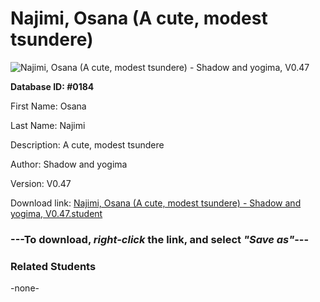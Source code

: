 # Najimi, Osana (A cute, modest tsundere)

<img src="Files/Najimi, Osana (A cute, modest tsundere).png" title="Najimi, Osana (A cute, modest tsundere) - Shadow and yogima, V0.47">

**Database ID: #0184**

First Name: Osana

Last Name: Najimi

Description: A cute, modest tsundere

Author: Shadow and yogima

Version: V0.47

Download link: <a href="https://raw.githubusercontent.com/Arbiter1223/Daigaku-Gurashi-Custom-Students/master/Files/Student Files/Najimi%2C%20Osana%20(A%20cute%2C%20modest%20tsundere)%20-%20Shadow%20and%20yogima%2C%20V0.47.student">Najimi, Osana (A cute, modest tsundere) - Shadow and yogima, V0.47.student</a>

### ---**To download, _right-click_ the link, and select _"Save as"_**---

### Related Students

-none-
